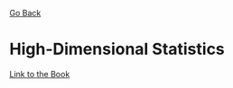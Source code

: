 [Go Back](https://github.com/arm-on/plan/blob/main/README.md)
# High-Dimensional Statistics

[Link to the Book](http://home.ustc.edu.cn/~luke2001/pdf/hds.pdf)